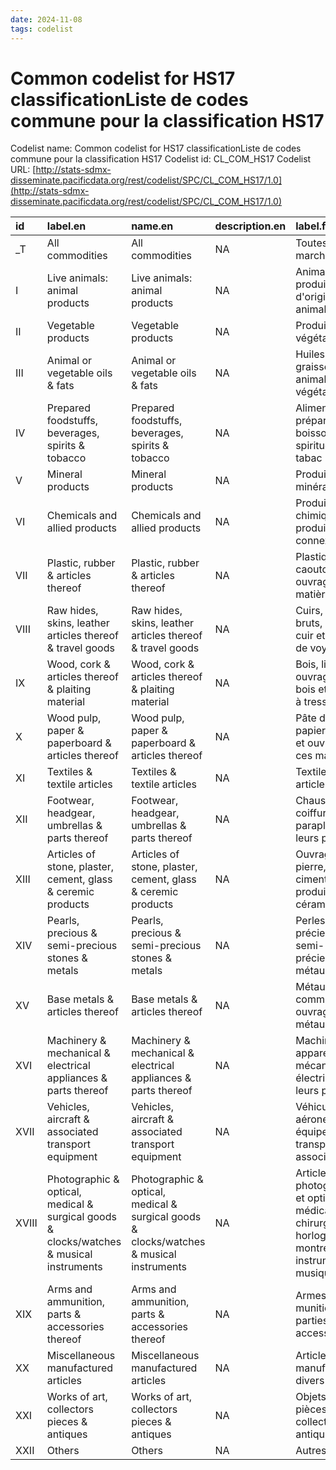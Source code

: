 ```yaml
---
date: 2024-11-08
tags: codelist
---
```


# Common codelist for HS17 classificationListe de codes commune pour la classification HS17

Codelist name: Common codelist for HS17 classificationListe de codes commune pour la classification HS17
Codelist id: CL_COM_HS17
Codelist URL: [http://stats-sdmx-disseminate.pacificdata.org/rest/codelist/SPC/CL_COM_HS17/1.0](http://stats-sdmx-disseminate.pacificdata.org/rest/codelist/SPC/CL_COM_HS17/1.0)

|id    |label.en                                                                                |name.en                                                                                 |description.en |label.fr                                                                                                       |name.fr                                                                                                        |description.fr |
|:-----|:---------------------------------------------------------------------------------------|:---------------------------------------------------------------------------------------|:--------------|:--------------------------------------------------------------------------------------------------------------|:--------------------------------------------------------------------------------------------------------------|:--------------|
|_T    |All commodities                                                                         |All commodities                                                                         |NA             |Toutes les marchandises                                                                                        |Toutes les marchandises                                                                                        |NA             |
|I     |Live animals: animal products                                                           |Live animals: animal products                                                           |NA             |Animaux vivants: produits d'origine animale                                                                    |Animaux vivants: produits d'origine animale                                                                    |NA             |
|II    |Vegetable products                                                                      |Vegetable products                                                                      |NA             |Produits végétaux                                                                                              |Produits végétaux                                                                                              |NA             |
|III   |Animal or vegetable oils & fats                                                         |Animal or vegetable oils & fats                                                         |NA             |Huiles et graisses animales ou végétales                                                                       |Huiles et graisses animales ou végétales                                                                       |NA             |
|IV    |Prepared foodstuffs, beverages, spirits & tobacco                                       |Prepared foodstuffs, beverages, spirits & tobacco                                       |NA             |Aliments préparés, boissons, spiritueux et tabac                                                               |Aliments préparés, boissons, spiritueux et tabac                                                               |NA             |
|V     |Mineral products                                                                        |Mineral products                                                                        |NA             |Produits minéraux                                                                                              |Produits minéraux                                                                                              |NA             |
|VI    |Chemicals and allied products                                                           |Chemicals and allied products                                                           |NA             |Produits chimiques et produits connexes                                                                        |Produits chimiques et produits connexes                                                                        |NA             |
|VII   |Plastic, rubber & articles thereof                                                      |Plastic, rubber & articles thereof                                                      |NA             |Plastique, caoutchouc et ouvrages en ces matières                                                              |Plastique, caoutchouc et ouvrages en ces matières                                                              |NA             |
|VIII  |Raw hides, skins, leather articles thereof & travel goods                               |Raw hides, skins, leather articles thereof & travel goods                               |NA             |Cuirs, peaux bruts, articles en cuir et articles de voyage                                                     |Cuirs, peaux bruts, articles en cuir et articles de voyage                                                     |NA             |
|IX    |Wood, cork & articles thereof & plaiting material                                       |Wood, cork & articles thereof & plaiting material                                       |NA             |Bois, liège et ouvrages en bois et matières à tresser                                                          |Bois, liège et ouvrages en bois et matières à tresser                                                          |NA             |
|X     |Wood pulp, paper & paperboard & articles thereof                                        |Wood pulp, paper & paperboard & articles thereof                                        |NA             |Pâte de bois, papier et carton et ouvrages en ces matières                                                     |Pâte de bois, papier et carton et ouvrages en ces matières                                                     |NA             |
|XI    |Textiles & textile articles                                                             |Textiles & textile articles                                                             |NA             |Textiles et articles textiles                                                                                  |Textiles et articles textiles                                                                                  |NA             |
|XII   |Footwear, headgear, umbrellas & parts thereof                                           |Footwear, headgear, umbrellas & parts thereof                                           |NA             |Chaussures, coiffures, parapluies et leurs parties                                                             |Chaussures, coiffures, parapluies et leurs parties                                                             |NA             |
|XIII  |Articles of stone, plaster, cement, glass & ceremic products                            |Articles of stone, plaster, cement, glass & ceremic products                            |NA             |Ouvrages en pierre, plâtre, ciment, verre et produits céramiques                                               |Ouvrages en pierre, plâtre, ciment, verre et produits céramiques                                               |NA             |
|XIV   |Pearls, precious & semi-precious stones & metals                                        |Pearls, precious & semi-precious stones & metals                                        |NA             |Perles, pierres précieuses et semi-précieuses et métaux                                                        |Perles, pierres précieuses et semi-précieuses et métaux                                                        |NA             |
|XV    |Base metals & articles thereof                                                          |Base metals & articles thereof                                                          |NA             |Métaux communs et ouvrages en ces métaux                                                                       |Métaux communs et ouvrages en ces métaux                                                                       |NA             |
|XVI   |Machinery & mechanical & electrical appliances & parts thereof                          |Machinery & mechanical & electrical appliances & parts thereof                          |NA             |Machines et appareils mécaniques et électriques et leurs parties                                               |Machines et appareils mécaniques et électriques et leurs parties                                               |NA             |
|XVII  |Vehicles, aircraft & associated transport equipment                                     |Vehicles, aircraft & associated transport equipment                                     |NA             |Véhicules, aéronefs et équipement de transport associé                                                         |Véhicules, aéronefs et équipement de transport associé                                                         |NA             |
|XVIII |Photographic & optical, medical & surgical goods & clocks/watches & musical instruments |Photographic & optical, medical & surgical goods & clocks/watches & musical instruments |NA             |Articles photographiques et optiques, médicaux et chirurgicaux et horloges / montres et instruments de musique |Articles photographiques et optiques, médicaux et chirurgicaux et horloges / montres et instruments de musique |NA             |
|XIX   |Arms and ammunition, parts & accessories thereof                                        |Arms and ammunition, parts & accessories thereof                                        |NA             |Armes et munitions, leurs parties et accessoires                                                               |Armes et munitions, leurs parties et accessoires                                                               |NA             |
|XX    |Miscellaneous manufactured articles                                                     |Miscellaneous manufactured articles                                                     |NA             |Articles manufacturés divers                                                                                   |Articles manufacturés divers                                                                                   |NA             |
|XXI   |Works of art, collectors pieces & antiques                                              |Works of art, collectors pieces & antiques                                              |NA             |Objets d'art, pièces de collection et antiquités                                                               |Objets d'art, pièces de collection et antiquités                                                               |NA             |
|XXII  |Others                                                                                  |Others                                                                                  |NA             |Autres                                                                                                         |Autres                                                                                                         |NA             |

